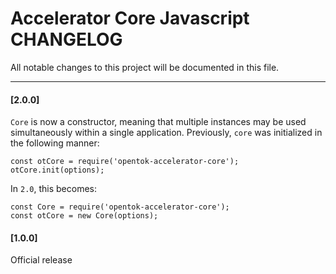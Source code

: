 # Accelerator Core Javascript CHANGELOG
All notable changes to this project will be documented in this file.

--------------------------------------
#### [2.0.0]
`Core` is now a constructor, meaning that multiple instances may be used simultaneously within a single application.  Previously, `core` was initialized in the following manner:
```
const otCore = require('opentok-accelerator-core');
otCore.init(options);
```

In `2.0`, this becomes:
```
const Core = require('opentok-accelerator-core');
const otCore = new Core(options);
```


#### [1.0.0]

Official release


